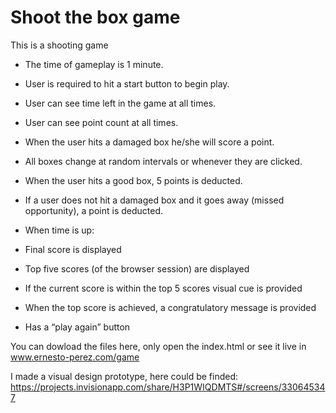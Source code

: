 # Shoot the box game

This is a shooting game

- The time of gameplay is 1 minute.

- User is required to hit a start button to begin play.

- User can see time left in the game at all times.

- User can see point count at all times.

- When the user hits a damaged box he/she will score a point.

- All boxes change at random intervals or whenever they are clicked.

- When the user hits a good box, 5 points is deducted.

- If a user does not hit a damaged box and it goes away (missed opportunity), a point is deducted.

- When time is up:

- Final score is displayed

- Top five scores (of the browser session) are displayed

- If the current score is within the top 5 scores visual cue is provided

- When the top score is achieved, a congratulatory message is provided

- Has a “play again” button

You can dowload the files here, only open the index.html or see it live in www.ernesto-perez.com/game

I made a visual design prototype, here could be finded:
https://projects.invisionapp.com/share/H3P1WIQDMTS#/screens/330645347
